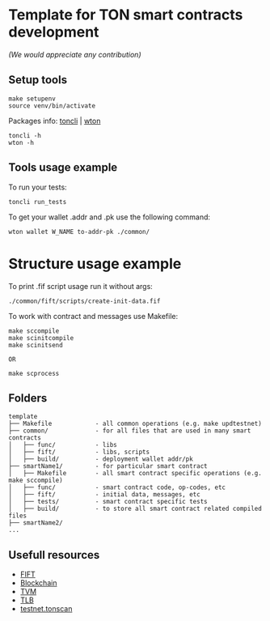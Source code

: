 # Template for TON smart contracts development

*(We would appreciate any contribution)*


## Setup tools
```code
make setupenv
source venv/bin/activate
```

Packages info: [toncli](https://pypi.org/project/toncli/) | [wton](https://pypi.org/project/wton/) 
```code
toncli -h
wton -h
```

## Tools usage example
To run your tests:
```code
toncli run_tests
```

To get your wallet .addr and .pk use the following command:
```code
wton wallet W_NAME to-addr-pk ./common/
```

# Structure usage example

To print .fif script usage run it without args:
```code
./common/fift/scripts/create-init-data.fif
```

To work with contract and messages use Makefile:
```code
make sccompile
make scinitcompile
make scinitsend

OR

make scprocess
```

## Folders
```
template
├── Makefile            - all common operations (e.g. make updtestnet)
├── common/             - for all files that are used in many smart contracts 
│   ├── func/           - libs
│   ├── fift/           - libs, scripts
│   ├── build/          - deployment wallet addr/pk
├── smartName1/         - for particular smart contract 
│   ├── Makefile        - all smart contract specific operations (e.g. make sccompile)
│   ├── func/           - smart contract code, op-codes, etc
│   ├── fift/           - initial data, messages, etc
│   ├── tests/          - smart contract specific tests
│   ├── build/          - to store all smart contract related compiled files
├── smartName2/
...
```

## Usefull resources
- [FIFT](https://ton-blockchain.github.io/docs/fiftbase.pdf)
- [Blockchain](https://ton-blockchain.github.io/docs/tblkch.pdf)
- [TVM](https://ton-blockchain.github.io/docs/tvm.pdf)
- [TLB](https://github.com/ton-blockchain/ton/blob/master/crypto/block/block.tlb)
- [testnet.tonscan](https://testnet.tonscan.org/address/)
